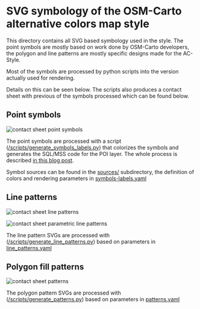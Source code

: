 # SVG symbology of the OSM-Carto alternative colors map style

This directory contains all SVG based symbology used in the style.  The point symbols are
mostly based on work done by OSM-Carto developers, the polygon and line patterns are mostly
specific designs made for the AC-Style.

Most of the symbols are processed by python scripts into the version actually used for rendering.

Details on this can be seen below.  The scripts also produces a contact sheet with previous of the
symbols processed which can be found below.

## Point symbols

![contact sheet point symbols](https://raw.github.com/imagico/osm-carto-alternative-colors/master/doc/contactsheet_symbols.png)

The point symbols are processed with a script ([/scripts/generate_symbols_labels.py](../scripts/generate_symbols_labels.py))
that colorizes the symbols and generates the SQL/MSS code for the POI layer.  The whole process is 
described [in this blog post](https://imagico.de/blog/en/competing-priorities-symbols-and-labels-in-rule-based-map-rendering/).

Symbol sources can be found in the [sources/](sources/) subdirectory, the definition 
of colors and rendering parameters in [symbols-labels.yaml](../symbols-labels.yaml)

## Line patterns

![contact sheet line patterns](https://raw.github.com/imagico/osm-carto-alternative-colors/master/doc/contactsheet_line_patterns.png)

![contact sheet parametric line patterns](https://raw.github.com/imagico/osm-carto-alternative-colors/master/doc/contactsheet_line_patterns2.png)

The line pattern SVGs are processed with ([/scripts/generate_line_patterns.py](../scripts/generate_line_patterns.py)) based
on parameters in [line_patterns.yaml](../line_patterns.yaml)

## Polygon fill patterns

![contact sheet patterns](https://raw.github.com/imagico/osm-carto-alternative-colors/master/doc/contactsheet_patterns.png)

The polygon pattern SVGs are processed with ([/scripts/generate_patterns.py](../scripts/generate_patterns.py)) based
on parameters in [patterns.yaml](../patterns.yaml)


